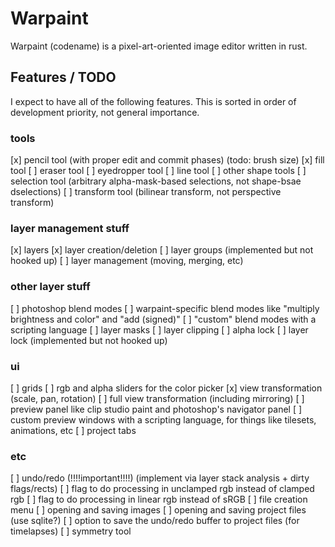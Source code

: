 # Warpaint

Warpaint (codename) is a pixel-art-oriented image editor written in rust.

## Features / TODO

I expect to have all of the following features. This is sorted in order of development priority, not general importance.

### tools
[x] pencil tool (with proper edit and commit phases) (todo: brush size)
[x] fill tool
[ ] eraser tool
[ ] eyedropper tool
[ ] line tool
[ ] other shape tools
[ ] selection tool (arbitrary alpha-mask-based selections, not shape-bsae dselections)
[ ] transform tool (bilinear transform, not perspective transform)

### layer management stuff
[x] layers
[x] layer creation/deletion
[ ] layer groups (implemented but not hooked up)
[ ] layer management (moving, merging, etc)

### other layer stuff
[ ] photoshop blend modes
[ ] warpaint-specific blend modes like "multiply brightness and color" and "add (signed)"
[ ] "custom" blend modes with a scripting language
[ ] layer masks
[ ] layer clipping
[ ] alpha lock
[ ] layer lock (implemented but not hooked up)

### ui
[ ] grids
[ ] rgb and alpha sliders for the color picker
[x] view transformation (scale, pan, rotation)
[ ] full view transformation (including mirroring)
[ ] preview panel like clip studio paint and photoshop's navigator panel
[ ] custom preview windows with a scripting language, for things like tilesets, animations, etc
[ ] project tabs

### etc
[ ] undo/redo (!!!!important!!!!) (implement via layer stack analysis + dirty flags/rects)
[ ] flag to do processing in unclamped rgb instead of clamped rgb
[ ] flag to do processing in linear rgb instead of sRGB
[ ] file creation menu
[ ] opening and saving images
[ ] opening and saving project files (use sqlite?)
[ ] option to save the undo/redo buffer to project files (for timelapses)
[ ] symmetry tool


